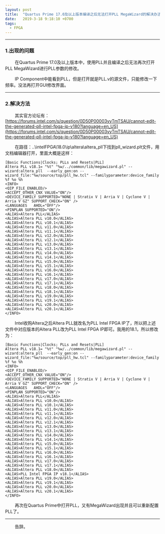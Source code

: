```yaml
---
layout: post
title:  "Quartus Prime 17.0及以上版本编译之后无法打开PLL MegaWizard的解决办法"
date:   2019-3-18 9:18:10 +0700
tags:
  - FPGA
---
```


-------
### 1.出现的问题

&#160; &#160; &#160; &#160; 在Quartus Prime 17.0及以上版本中，使用PLL并且编译之后无法再次打开PLL MegaWizard进行PLL参数的修改。

&#160; &#160; &#160; &#160; IP Component中能看到PLL，但是打开就是PLL.v的源文件，只能修改一下频率。没法再打开GUI修改界面。


------------------

### 2.解决方法

&#160; &#160; &#160; &#160; 其实官方论坛有：[https://forums.intel.com/s/question/0D50P00003yyTmTSAU/cannot-edit-the-generated-pll-intel-fpga-ip-v180?language=en_US](https://forums.intel.com/s/question/0D50P00003yyTmTSAU/cannot-edit-the-generated-pll-intel-fpga-ip-v180?language=en_US)


&#160; &#160; &#160; &#160; 在路径：..\intelFPGA\18.0\ip\altera\altera_pll下找到pll_wizard.plt文件，用文档编辑器打开，里面大概是这样：

```t
[Basic Functions|Clocks; PLLs and Resets|PLL]
Altera PLL v18.1= "%t" "%w/../common/lib/megawizard.pl" --wizard:altera_pll  --early_gen:on --wizard_file:"%w/source/top/pll_hw.tcl" --familyparameter:device_family %f %o %h
<INFO>
<QIP_FILE_ENABLED/>
<ACCEPT_OTHER_CNX VALUE="ON"/>
<DEVICE_FAMILY SUPPORTED="NONE | Stratix V | Arria V | Cyclone V | Arria V GZ" SUPPORT_CHECK="ON" /> 
<LANGUAGES   AHDL="OFF"/>
<PINPLAN SUPPORTED="ON"/>
<ALIAS>Altera PLL</ALIAS>
<ALIAS>Altera PLL v10.0</ALIAS>
<ALIAS>Altera PLL v10.1</ALIAS>
<ALIAS>Altera PLL v11.0</ALIAS>
<ALIAS>Altera PLL v11.1</ALIAS>
<ALIAS>Altera PLL v12.0</ALIAS>
<ALIAS>Altera PLL v12.1</ALIAS>
<ALIAS>Altera PLL v13.0</ALIAS>
<ALIAS>Altera PLL v13.1</ALIAS>
<ALIAS>Altera PLL v14.0</ALIAS>
<ALIAS>Altera PLL v14.1</ALIAS>
<ALIAS>Altera PLL v15.0</ALIAS>
<ALIAS>Altera PLL v15.1</ALIAS>
<ALIAS>Altera PLL v16.0</ALIAS>
<ALIAS>Altera PLL v16.1</ALIAS>
<ALIAS>Altera PLL v17.0</ALIAS>
<ALIAS>Altera PLL v17.1</ALIAS>
<ALIAS>Altera PLL v18.0</ALIAS>
<ALIAS>Altera PLL v18.1</ALIAS>
<ALIAS>Altera PLL v19.0</ALIAS>
<ALIAS>Altera PLL v19.1</ALIAS>
<ALIAS>Altera PLL v20.0</ALIAS>
<ALIAS>Altera PLL v20.1</ALIAS>
</INFO>
```

&#160; &#160; &#160; &#160; Intel收购Altera之后Altera PLL就改名为PLL Intel FPGA IP了，所以把上述文件中对应版本的Altera PLL改为PLL Intel FPGA IP即可。我用的18.1，所以修改为：
```t
[Basic Functions|Clocks; PLLs and Resets|PLL]
Altera PLL v18.1= "%t" "%w/../common/lib/megawizard.pl" --wizard:altera_pll  --early_gen:on --wizard_file:"%w/source/top/pll_hw.tcl" --familyparameter:device_family %f %o %h
<INFO>
<QIP_FILE_ENABLED/>
<ACCEPT_OTHER_CNX VALUE="ON"/>
<DEVICE_FAMILY SUPPORTED="NONE | Stratix V | Arria V | Cyclone V | Arria V GZ" SUPPORT_CHECK="ON" /> 
<LANGUAGES   AHDL="OFF"/>
<PINPLAN SUPPORTED="ON"/>
<ALIAS>Altera PLL</ALIAS>
<ALIAS>Altera PLL v10.0</ALIAS>
<ALIAS>Altera PLL v10.1</ALIAS>
<ALIAS>Altera PLL v11.0</ALIAS>
<ALIAS>Altera PLL v11.1</ALIAS>
<ALIAS>Altera PLL v12.0</ALIAS>
<ALIAS>Altera PLL v12.1</ALIAS>
<ALIAS>Altera PLL v13.0</ALIAS>
<ALIAS>Altera PLL v13.1</ALIAS>
<ALIAS>Altera PLL v14.0</ALIAS>
<ALIAS>Altera PLL v14.1</ALIAS>
<ALIAS>Altera PLL v15.0</ALIAS>
<ALIAS>Altera PLL v15.1</ALIAS>
<ALIAS>Altera PLL v16.0</ALIAS>
<ALIAS>Altera PLL v16.1</ALIAS>
<ALIAS>Altera PLL v17.0</ALIAS>
<ALIAS>Altera PLL v17.1</ALIAS>
<ALIAS>Altera PLL v18.0</ALIAS>
<ALIAS>PLL Intel FPGA IP v18.1</ALIAS>
<ALIAS>Altera PLL v19.0</ALIAS>
<ALIAS>Altera PLL v19.1</ALIAS>
<ALIAS>Altera PLL v20.0</ALIAS>
<ALIAS>Altera PLL v20.1</ALIAS>
</INFO>

```
&#160; &#160; &#160; &#160; 再次在Quartus Prime中打开PLL，又有MegaWizard出现并且可以重新配置PLL了。


--------

&#160; &#160; &#160; &#160; 告辞。

